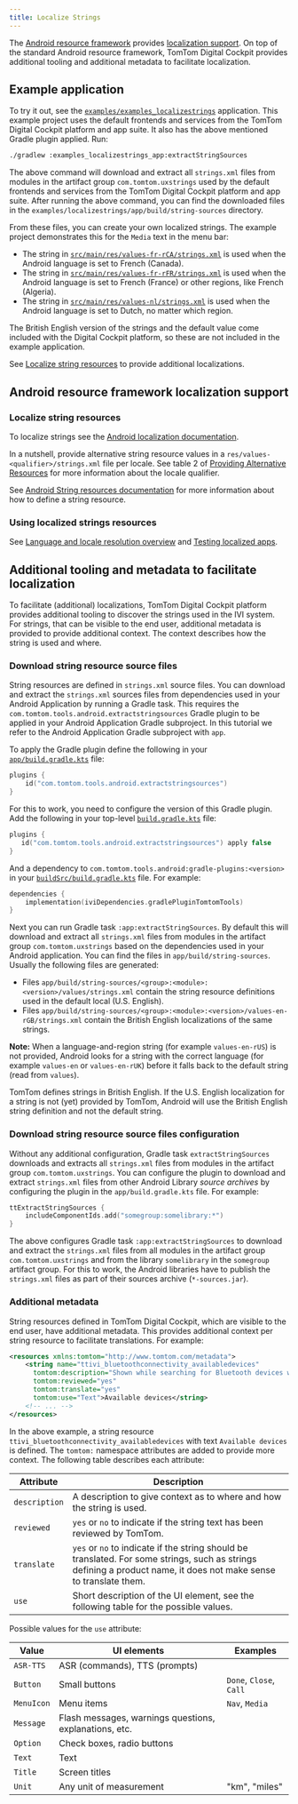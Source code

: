 ```yaml
---
title: Localize Strings
---
```


The [Android resource framework](https://developer.android.com/guide/topics/resources/providing-resources)
provides [localization support](https://developer.android.com/guide/topics/resources/localization).
On top of the standard Android resource framework, TomTom Digital Cockpit provides additional tooling and
additional metadata to facilitate localization.

## Example application

To try it out, see the
[`examples/examples_localizestrings`](https://github.com/tomtom-international/tomtom-digital-cockpit-sdk-examples/tree/main/examples/localizestrings)
application. This example project uses the default frontends and services from the TomTom Digital Cockpit
platform and app suite. It also has the above mentioned Gradle plugin applied. Run:

```cmd
./gradlew :examples_localizestrings_app:extractStringSources
```

The above command will download and extract all `strings.xml` files from modules in the artifact
group `com.tomtom.uxstrings` used by the default frontends and services from the TomTom Digital Cockpit
platform and app suite. After running the above command, you can find the downloaded files in the
`examples/localizestrings/app/build/string-sources` directory.

From these files, you can create your own localized strings. The example project demonstrates this
for the `Media` text in the menu bar:

- The string in
  [`src/main/res/values-fr-rCA/strings.xml`](https://github.com/tomtom-international/tomtom-digital-cockpit-sdk-examples/tree/main/examples/localizestrings/app/src/main/res/values-fr-rCA/strings.xml#L3)
  is used when the Android language is set to French (Canada).
- The string in
  [`src/main/res/values-fr-rFR/strings.xml`](https://github.com/tomtom-international/tomtom-digital-cockpit-sdk-examples/tree/main/examples/localizestrings/app/src/main/res/values-fr-rFR/strings.xml#L3)
  is used when the Android language is set to French (France) or other regions, like French (Algeria).
- The string in
  [`src/main/res/values-nl/strings.xml`](https://github.com/tomtom-international/tomtom-digital-cockpit-sdk-examples/tree/main/examples/localizestrings/app/src/main/res/values-nl/strings.xml#L3)
  is used when the Android language is set to Dutch, no matter which region.

The British English version of the strings and the default value come included with the Digital Cockpit
platform, so these are not included in the example application.

See [Localize string resources](#localize-string-resources) to provide additional localizations.

## Android resource framework localization support

### Localize string resources

To localize strings see the
[Android localization documentation](https://developer.android.com/guide/topics/resources/localization).

In a nutshell, provide alternative string resource values in a `res/values-<qualifier>/strings.xml`
file per locale. See table 2 of [Providing Alternative Resources](https://developer.android.com/guide/topics/resources/providing-resources#AlternativeResources])
for more information about the locale qualifier.

See [Android String resources documentation](https://developer.android.com/guide/topics/resources/string-resource)
for more information about how to define a string resource.

### Using localized strings resources

See [Language and locale resolution overview](https://developer.android.com/guide/topics/resources/multilingual-support)
and [Testing localized apps](https://developer.android.com/guide/topics/resources/localization#testing).

## Additional tooling and metadata to facilitate localization

To facilitate (additional) localizations, TomTom Digital Cockpit platform provides additional tooling
to discover the strings used in the IVI system. For strings, that can be visible to the end user,
additional metadata is provided to provide additional context. The context describes how the string
is used and where.

### Download string resource source files

String resources are defined in `strings.xml` source files. You can download and extract the
`strings.xml` sources files from dependencies used in your Android Application by running a Gradle
task. This requires the `com.tomtom.tools.android.extractstringsources` Gradle plugin to be applied
in your Android Application Gradle subproject. In this tutorial we refer to the Android Application
Gradle subproject with `app`.

To apply the Gradle plugin define the following in your
[`app/build.gradle.kts`](https://github.com/tomtom-international/tomtom-digital-cockpit-sdk-examples/blob/main/examples/localizestrings/app/build.gradle.kts#L16)
file:

```kotlin
plugins {
    id("com.tomtom.tools.android.extractstringsources")
}
```

For this to work, you need to configure the version of this Gradle plugin. Add the following in
your top-level
[`build.gradle.kts`](https://github.com/tomtom-international/tomtom-digital-cockpit-sdk-examples/blob/main/build.gradle.kts#L43)
file:

```kotlin
plugins {
   id("com.tomtom.tools.android.extractstringsources") apply false
}
```

And a dependency to `com.tomtom.tools.android:gradle-plugins:<version>` in your
[`buildSrc/build.gradle.kts`](https://github.com/tomtom-international/tomtom-digital-cockpit-sdk-examples/blob/main/buildSrc/build.gradle.kts#L29)
file. For example:

```kotlin
dependencies {
    implementation(iviDependencies.gradlePluginTomtomTools)
}
```

Next you can run Gradle task `:app:extractStringSources`. By default this will download and extract
all `strings.xml` files from modules in the artifact group `com.tomtom.uxstrings` based on the
dependencies used in your Android application. You can find the files in `app/build/string-sources`.
Usually the following files are generated:

- Files `app/build/string-sources/<group>:<module>:<version>/values/strings.xml` contain the string
  resource definitions used in the default local (U.S. English).
- Files `app/build/string-sources/<group>:<module>:<version>/values-en-rGB/strings.xml` contain the
British English localizations of the same strings.

__Note:__ When a language-and-region string (for example `values-en-rUS`) is not provided, Android
looks for a string with the correct language (for example `values-en` or `values-en-rUK`) before it
falls back to the default string (read from `values`).

TomTom defines strings in British English. If the U.S. English localization for a string is not
(yet) provided by TomTom, Android will use the British English string definition and not the default
string.

### Download string resource source files configuration

Without any additional configuration, Gradle task `extractStringSources` downloads and extracts
all `strings.xml` files from modules in the artifact group `com.tomtom.uxstrings`. You can configure
the plugin to download and extract `strings.xml` files from other Android Library _source archives_
by configuring the plugin in the `app/build.gradle.kts` file. For example:

```kotlin
ttExtractStringSources {
    includeComponentIds.add("somegroup:somelibrary:*")
}
```

The above configures Gradle task `:app:extractStringSources` to download and extract the
`strings.xml` files from all modules in the artifact group `com.tomtom.uxstrings` and from the
library `somelibrary` in the `somegroup` artifact group. For this to work, the Android libraries
have to publish the `strings.xml` files as part of their sources archive (`*-sources.jar`).

### Additional metadata

String resources defined in TomTom Digital Cockpit, which are visible to the end user, have additional
metadata. This provides additional context per string resource to facilitate translations. For
example:

```xml
<resources xmlns:tomtom="http://www.tomtom.com/metadata">
    <string name="ttivi_bluetoothconnectivity_availabledevices"
      tomtom:description="Shown while searching for Bluetooth devices when at least one device is available."
      tomtom:reviewed="yes"
      tomtom:translate="yes"
      tomtom:use="Text">Available devices</string>
    <!-- ... -->
</resources>
```

In the above example, a string resource `ttivi_bluetoothconnectivity_availabledevices` with text
`Available devices` is defined. The `tomtom:` namespace attributes are added to provide more
context. The following table describes each attribute:

| Attribute | Description |
| --------- | ----------- |
| `description` | A description to give context as to where and how the string is used. |
| `reviewed` | `yes` or `no` to indicate if the string text has been reviewed by TomTom. |
| `translate` | `yes` or `no` to indicate if the string should be translated. For some strings, such as strings defining a product name, it does not make sense to translate them. |
| `use` | Short description of the UI element, see the following table for the possible values. |

Possible values for the `use` attribute:

| Value | UI elements | Examples |
| ------| ----------- | -------- |
| `ASR-TTS` | ASR (commands), TTS (prompts) | |
| `Button` | Small buttons | `Done`, `Close`, `Call` |
| `MenuIcon` | Menu items | `Nav`, `Media` |
| `Message` | Flash messages, warnings questions, explanations, etc. | |
| `Option` | Check boxes, radio buttons | |
| `Text` | Text | |
| `Title` | Screen titles | |
| `Unit` | Any unit of measurement | "km", "miles" |
